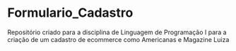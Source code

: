 # Formulario_Cadastro
Repositório criado para a disciplina de Linguagem de Programação I para a criação de um cadastro de ecommerce como Americanas e Magazine Luiza
